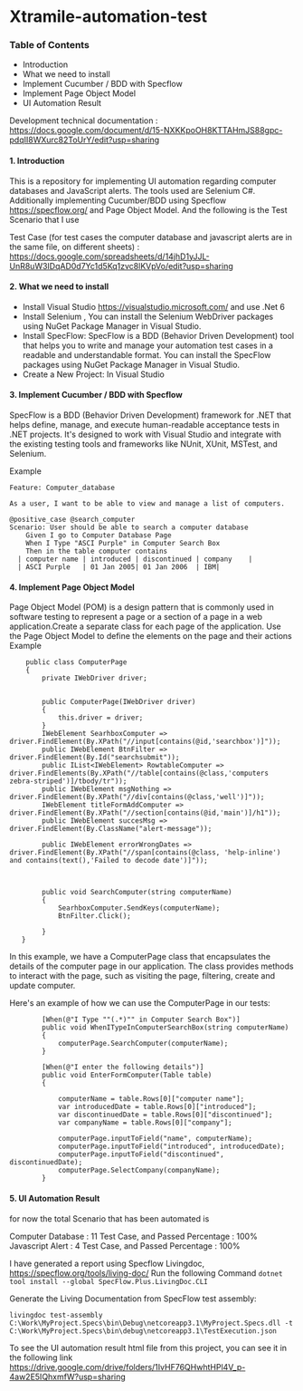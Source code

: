# Xtramile-automation-test
### Table of Contents

- Introduction
- What we need to install
- Implement Cucumber / BDD with Specflow
- Implement Page Object Model
- UI Automation Result

Development technical documentation : https://docs.google.com/document/d/15-NXKKpoOH8KTTAHmJS88gpc-pdqII8WXurc82ToUrY/edit?usp=sharing


#### 1. Introduction
This is a repository for implementing UI automation regarding computer databases and JavaScript alerts. The tools used are Selenium C#. Additionally implementing Cucumber/BDD using Specflow https://specflow.org/ and Page Object Model. And the following is the Test Scenario that I use <br />

Test Case (for test cases the computer database and javascript alerts are in the same file, on different sheets)  : https://docs.google.com/spreadsheets/d/14jhD1yJJL-UnR8uW3IDqAD0d7Yc1d5Kq1zvc8lKVpVo/edit?usp=sharing 


#### 2. What we need to install
- Install Visual Studio https://visualstudio.microsoft.com/ and use .Net 6
- Install Selenium , You can install the Selenium WebDriver packages using NuGet Package Manager in Visual Studio.
- Install SpecFlow: SpecFlow is a BDD (Behavior Driven Development) tool that helps you to write and manage your automation test cases in a readable and understandable format. You can install the SpecFlow packages using NuGet Package Manager in Visual Studio.
- Create a New Project: In Visual Studio

#### 3. Implement Cucumber / BDD with Specflow
SpecFlow is a BDD (Behavior Driven Development) framework for .NET that helps define, manage, and execute human-readable acceptance tests in .NET projects. It's designed to work with Visual Studio and integrate with the existing testing tools and frameworks like NUnit, XUnit, MSTest, and Selenium.

Example
```
Feature: Computer_database

As a user, I want to be able to view and manage a list of computers.

@positive_case @search_computer
Scenario: User should be able to search a computer database
	Given I go to Computer Database Page
	When I Type "ASCI Purple" in Computer Search Box
	Then in the table computer contains 
  | computer name | introduced | discontinued | company    |
  | ASCI Purple   | 01 Jan 2005| 01 Jan 2006  | IBM|

```

#### 4. Implement Page Object Model
Page Object Model (POM) is a design pattern that is commonly used in software testing to represent a page or a section of a page in a web application.Create a separate class for each page of the application. Use the Page Object Model to define the elements on the page and their actions
Example
```
    public class ComputerPage
    {
        private IWebDriver driver;


        public ComputerPage(IWebDriver driver)
        {
            this.driver = driver;
        }
        IWebElement SearhboxComputer => driver.FindElement(By.XPath("//input[contains(@id,'searchbox')]"));
        public IWebElement BtnFilter => driver.FindElement(By.Id("searchsubmit"));
        public IList<IWebElement> RowtableComputer => driver.FindElements(By.XPath("//table[contains(@class,'computers zebra-striped')]/tbody/tr"));
        public IWebElement msgNothing => driver.FindElement(By.XPath("//div[contains(@class,'well')]"));
        IWebElement titleFormAddComputer => driver.FindElement(By.XPath("//section[contains(@id,'main')]/h1"));
        public IWebElement succesMsg => driver.FindElement(By.ClassName("alert-message"));

        public IWebElement errorWrongDates => driver.FindElement(By.XPath("//span[contains(@class, 'help-inline') and contains(text(),'Failed to decode date')]"));

        

        public void SearchComputer(string computerName)
        {
            SearhboxComputer.SendKeys(computerName);
            BtnFilter.Click();

        }
   }

```

In this example, we have a ComputerPage class that encapsulates the details of the computer page in our application. The class provides methods to interact with the page, such as visiting the page, filtering, create and update computer.

Here's an example of how we can use the ComputerPage in our tests:

```
        [When(@"I Type ""(.*)"" in Computer Search Box")]
        public void WhenITypeInComputerSearchBox(string computerName)
        {
            computerPage.SearchComputer(computerName);
        }
        
        [When(@"I enter the following details")]
        public void EnterFormComputer(Table table)
        {

            computerName = table.Rows[0]["computer name"];
            var introducedDate = table.Rows[0]["introduced"];
            var discontinuedDate = table.Rows[0]["discontinued"];
            var companyName = table.Rows[0]["company"];
        
            computerPage.inputToField("name", computerName);
            computerPage.inputToField("introduced", introducedDate);
            computerPage.inputToField("discontinued", discontinuedDate);
            computerPage.SelectCompany(companyName);
        }

```

#### 5. UI Automation Result

for now the total Scenario that has been automated is

Computer Database : 11 Test Case, and Passed Percentage : 100%
Javascript Alert : 4 Test Case, and Passed Percentage : 100%

I have generated a report using Specflow Livingdoc, https://specflow.org/tools/living-doc/
Run the following Command
`
   dotnet tool install --global SpecFlow.Plus.LivingDoc.CLI
`

Generate the Living Documentation from SpecFlow test assembly:

`
livingdoc test-assembly C:\Work\MyProject.Specs\bin\Debug\netcoreapp3.1\MyProject.Specs.dll -t C:\Work\MyProject.Specs\bin\debug\netcoreapp3.1\TestExecution.json
`

To see the UI automation result html file from this project, you can see it in the following link https://drive.google.com/drive/folders/1IvHF76QHwhtHPl4V_p-4aw2E5IQhxmfW?usp=sharing
